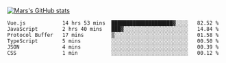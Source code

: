 [![Mars's GitHub stats](https://github-readme-stats.vercel.app/api?username=unbrain)](https://github.com/unbrain/github-readme-stats)

<!--START_SECTION:waka-->

```text
Vue.js            14 hrs 53 mins  ████████████████████▓░░░░   82.52 %
JavaScript        2 hrs 40 mins   ███▓░░░░░░░░░░░░░░░░░░░░░   14.84 %
Protocol Buffer   17 mins         ▒░░░░░░░░░░░░░░░░░░░░░░░░   01.58 %
TypeScript        5 mins          ░░░░░░░░░░░░░░░░░░░░░░░░░   00.50 %
JSON              4 mins          ░░░░░░░░░░░░░░░░░░░░░░░░░   00.39 %
CSS               1 min           ░░░░░░░░░░░░░░░░░░░░░░░░░   00.12 %
```

<!--END_SECTION:waka-->

